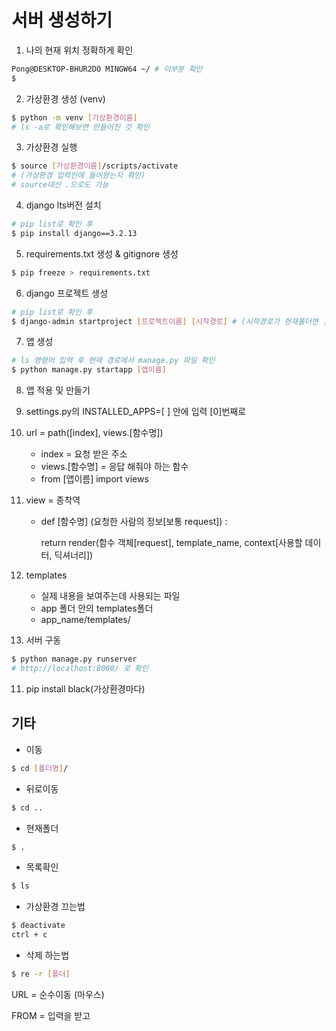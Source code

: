 # 서버 생성하기

1. 나의 현재 위치 정확하게 확인

```bash
Pong@DESKTOP-BHUR2DO MINGW64 ~/ # 이부분 확인
$
```

2. 가상환경 생성 (venv)

```bash
$ python -m venv [가상환경이름]
# ls -a로 확인해보면 만들어진 것 확인
```

3. 가상환경 실행

```bash
$ source [가상환경이름]/scripts/activate
# (가상환경 입력안에 들어왔는지 확인)
# source대신 .으로도 가능
```

4. django lts버전 설치

```bash
# pip list로 확인 후
$ pip install django==3.2.13
```

5. requirements.txt 생성 & gitignore 생성

```bash
$ pip freeze > requirements.txt
```

6. django 프로젝트 생성

```bash
# pip list로 확인 후
$ django-admin startproject [프로젝트이름] [시작경로] # (시작경로가 현재폴더면 .)
```

7. 앱 생성

```bash
# ls 명령어 입력 후 현재 경로에서 manage.py 파일 확인
$ python manage.py startapp [앱이름]
```

8. 앱 적용 및 만들기

1. settings.py의 INSTALLED_APPS=[ ] 안에 입력 [0]번째로

2. url = path([index], views.[함수명])
   * index = 요청 받은 주소
   * views.[함수명] = 응답 해줘야 하는 함수
   * from [앱이름] import views 

3. view = 종착역

   * def [함수명] (요청한 사람의 정보[보통 request]) : 

     return render(함수 객체[request], template_name, context[사용할 데이터, 딕셔너리])

4. templates 
   * 실제 내용을 보여주는데 사용되는 파일
   * app 폴더 안의 templates폴더
   * app_name/templates/

9. 서버 구동

```bash
$ python manage.py runserver
# http://localhost:8000/ 로 확인
```

11. pip install black(가상환경마다)

## 기타

* 이동

```bash
$ cd [폴더명]/
```

* 뒤로이동

```bash
$ cd ..
```

* 현재폴더

```bash
$ .
```

* 목록확인

```bash
$ ls
```

* 가상환경 끄는법

```bash
$ deactivate
ctrl + c
```

* 삭제 하는법

```bash
$ re -r [폴더]
```



URL = 순수이동 (마우스)

FROM = 입력을 받고

